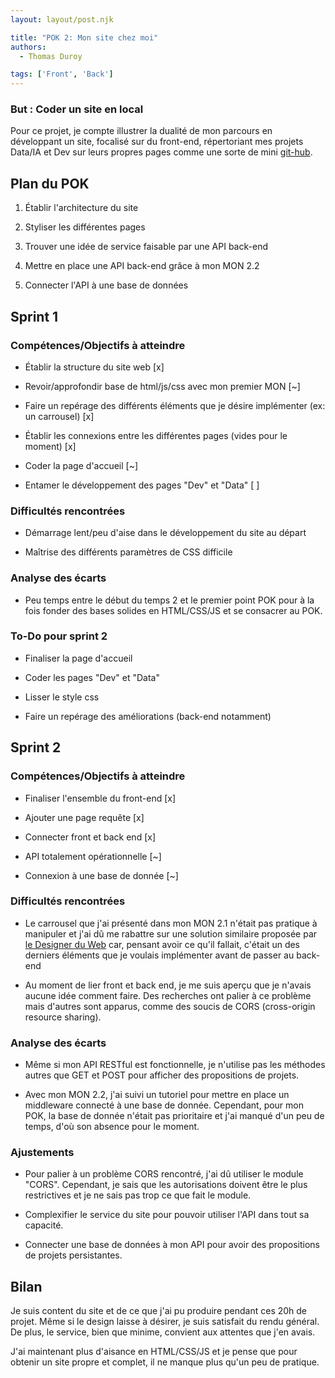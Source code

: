 ```yaml
---
layout: layout/post.njk

title: "POK 2: Mon site chez moi"
authors:
  - Thomas Duroy 

tags: ['Front', 'Back']
---
```


### But : Coder un site en local

Pour ce projet, je compte illustrer la dualité de mon parcours en développant un site, focalisé sur du front-end, répertoriant mes projets Data/IA et Dev sur leurs propres pages comme une sorte de mini [git-hub](https://github.com/ThomasDGH/POK_2/).

## Plan du POK

1. Établir l'architecture du site

2. Styliser les différentes pages

3. Trouver une idée de service faisable par une API back-end

4. Mettre en place une API back-end grâce à mon MON 2.2

5. Connecter l'API à une base de données

## Sprint 1

### Compétences/Objectifs à atteindre

- Établir la structure du site web [x]

- Revoir/approfondir base de html/js/css avec mon premier MON [~]

- Faire un repérage des différents éléments que je désire implémenter (ex: un carrousel) [x]

- Établir les connexions entre les différentes pages (vides pour le moment) [x]

- Coder la page d'accueil [~]

- Entamer le développement des pages "Dev" et "Data" [ ]

### Difficultés rencontrées

- Démarrage lent/peu d'aise dans le développement du site au départ

- Maîtrise des différents paramètres de CSS difficile

### Analyse des écarts

- Peu temps entre le début du temps 2 et le premier point POK pour à la fois fonder des bases solides en HTML/CSS/JS et se consacrer au POK.

### To-Do pour sprint 2

- Finaliser la page d'accueil

- Coder les pages "Dev" et "Data"

- Lisser le style css

- Faire un repérage des améliorations (back-end notamment)

## Sprint 2

### Compétences/Objectifs à atteindre

- Finaliser l'ensemble du front-end [x]

- Ajouter une page requête [x]

- Connecter front et back end [x]

- API totalement opérationnelle [~]

- Connexion à une base de donnée [~]

### Difficultés rencontrées

- Le carrousel que j'ai présenté dans mon MON 2.1 n'était pas pratique à manipuler et j'ai dû me rabattre sur une solution similaire proposée par [le Designer du Web](https://www.youtube.com/watch?v=14xcmpCvG7Q&t=129s&ab_channel=LeDesignerduWeb-%C3%89coleduWeb) car, pensant avoir ce qu'il fallait, c'était un des derniers éléments que je voulais implémenter avant de passer au back-end

- Au moment de lier front et back end, je me suis aperçu que je n'avais aucune idée comment faire. Des recherches ont palier à ce problème mais d'autres sont apparus, comme des soucis de CORS (cross-origin resource sharing).

### Analyse des écarts

- Même si mon API RESTful est fonctionnelle, je n'utilise pas les méthodes autres que GET et POST pour afficher des propositions de projets.

- Avec mon MON 2.2, j'ai suivi un tutoriel pour mettre en place un middleware connecté à une base de donnée. Cependant, pour mon POK, la base de donnée n'était pas prioritaire et j'ai manqué d'un peu de temps, d'où son absence pour le moment.

### Ajustements

- Pour palier à un problème CORS rencontré, j'ai dû utiliser le module "CORS". Cependant, je sais que les autorisations doivent être le plus restrictives et je ne sais pas trop ce que fait le module.

- Complexifier le service du site pour pouvoir utiliser l'API dans tout sa capacité.

- Connecter une base de données à mon API pour avoir des propositions de projets persistantes.

## Bilan

Je suis content du site et de ce que j'ai pu produire pendant ces 20h de projet. Même si le design laisse à désirer, je suis satisfait du rendu général. De plus, le service, bien que minime, convient aux attentes que j'en avais.

J'ai maintenant plus d'aisance en HTML/CSS/JS et je pense que pour obtenir un site propre et complet, il ne manque plus qu'un peu de pratique.

